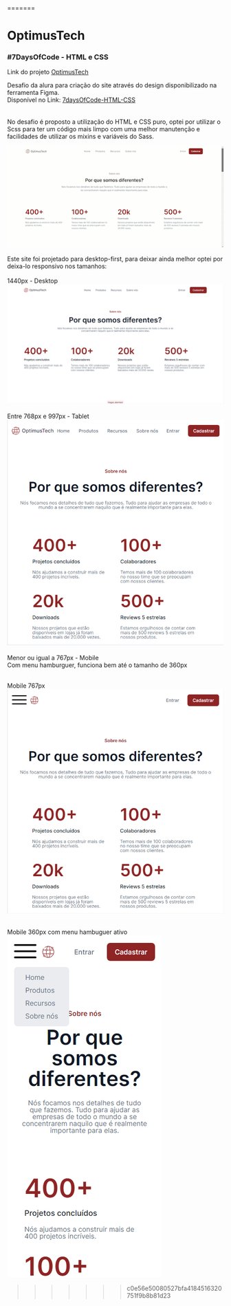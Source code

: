 =======
# OptimusTech
### #7DaysOfCode - HTML e CSS

Link do projeto [OptimusTech](https://optimus-tech-olive-sigma.vercel.app/)

Desafio da alura para criação do site através do design disponibilizado na ferramenta Figma. <br>
Disponível no Link: [7daysOfCode-HTML-CSS](https://www.figma.com/file/mm3MLozvUDGhDRTxSLlGL5/7daysOfCode-HTML-CSS?type=design&node-id=0-1&mode=design&t=EWHJviLW4qnO0GAh-0)
<br><br><br>
No desafio é proposto a utilização do HTML e CSS puro, optei por utilizar o Scss para ter um código mais limpo com uma melhor manutenção e facilidades de utilizar os mixins e variáveis do Sass.

![Preview](./assets/img/OptimusTech.gif "preview")

Este site foi projetado para desktop-first, para deixar ainda melhor optei por deixa-lo responsivo nos tamanhos:<br><br>
1440px - Desktop
![desktop](./assets/img/desktop.png "desktop - 1440")
<br><br>
Entre 768px e 997px - Tablet<br>
![tablet](./assets/img/tablet.png)
<br><br>
Menor ou igual a 767px - Mobile <br>
Com menu hamburguer, funciona bem até o tamanho de 360px<br><br>

Mobile 767px<br>
![mobile](./assets/img/mobile-767.png "mobile 767px")<br><br>

Mobile 360px com menu hambuguer ativo<br>
![mobile](./assets/img/mobile360.png "mobile 360px")
>>>>>>> c0e56e50080527bfa4184516320751f9b8b81d23
